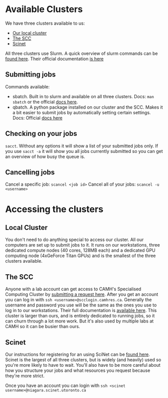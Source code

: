 # Available Clusters
We have three clusters available to us:
- [Our local cluster](#local-cluster)
- [The SCC](#the-scc)
- [Scinet](#scinet)

All three clusters use Slurm. A quick overview of slurm commands can be [found here](https://www.rc.fas.harvard.edu/resources/documentation/convenient-slurm-commands/). Their official documentation [is here](https://slurm.schedmd.com/)

## Submitting jobs
Commands available:
  - sbatch. Built in to slurm and available on all three clusters. Docs: `man sbatch` or the official [docs here](https://slurm.schedmd.com/sbatch.html). 
  - qbatch. A python package installed on our cluster and the SCC. Makes it a bit easier to submit jobs by automatically setting certain settings. Docs: Official [docs here](https://github.com/pipitone/qbatch)

## Checking on your jobs
`sacct`. Without any options it will show a list of your submitted jobs only. If you use `sacct -a` it will show you all jobs currently submitted so you can get an overview of how busy the queue is.

## Cancelling jobs
Cancel a specific job:
`scancel <job id>`
Cancel all of your jobs:
`scancel -u <username>`

# Accessing the clusters

## Local Cluster
You don't need to do anything special to access our cluster. All our computers are set up to submit jobs to it. It runs on our workstations, three dedicated compute nodes (40 cores, 128MB each) and a dedicated GPU computing node (4xGeForce Titan GPUs) and is the smallest of the three clusters available.

## The SCC
Anyone with a lab account can get access to CAMH's Specialised Computing Cluster by [submitting a request here](https://edc.camhx.ca/redcap/surveys/?s=XMNAYAWLW9). After you get an account you can log in with `ssh <username>@scclogin.camhres.ca`. Generally the username and password you use will be the same as the ones you use to log in to our workstations. Their full documentation is [available here](http://info2.camh.net/scc/index.php/Main_Page). This cluster is larger than ours, and is entirely dedicated to running jobs, so it can churn through a lot more work. But it's also used by multiple labs at CAMH so it can be busier than ours.

## Scinet
Our instructions for registering for an using SciNet can be [found here](https://github.com/TIGRLab/admin/wiki/SciNet). Scinet is the largest of all three clusters, but is widely (and heavily) used so you're more likely to have to wait. You'll also have to be more careful about how you structure your jobs and what resources you request because they're more strict.

Once you have an account you can login with `ssh <scinet username>@niagara.scinet.utoronto.ca`
